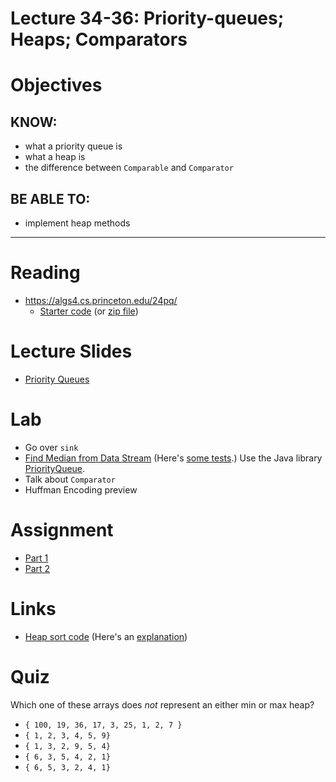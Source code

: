 # Lecture 34-36: Priority-queues; Heaps; Comparators

# Objectives

## KNOW:
- what a priority queue is
- what a heap is
- the difference between `Comparable` and `Comparator`
  
## BE ABLE TO:
- implement heap methods


---
# Reading

- https://algs4.cs.princeton.edu/24pq/
    - [Starter code](start/) (or [zip file](lec34.zip))


# Lecture Slides

- [Priority Queues](https://algs4.cs.princeton.edu/lectures/keynote/24PriorityQueues.pdf)


# Lab

- Go over `sink`
- [Find Median from Data Stream](https://leetcode.com/problems/find-median-from-data-stream/) (Here's [some tests](./MedianFinderTest.java).)
  Use the Java library [PriorityQueue](https://docs.oracle.com/en/java/javase/11/docs/api/java.base/java/util/PriorityQueue.html).
- Talk about `Comparator`
- Huffman Encoding preview


# Assignment

- [Part 1](work/hw36a.md)
- [Part 2](work/hw36b.md)


# Links

- [Heap sort code](https://algs4.cs.princeton.edu/24pq/Heap.java.html) (Here's an [explanation](https://algs4.cs.princeton.edu/24pq/#:~:text=sorted%20output%20stream.-,Heapsort,-.%20We%20can))



# Quiz

Which one of these arrays does *not* represent an either min or max heap?

- `{ 100, 19, 36, 17, 3, 25, 1, 2, 7 }`
- `{ 1, 2, 3, 4, 5, 9}`
- `{ 1, 3, 2, 9, 5, 4}`
- `{ 6, 3, 5, 4, 2, 1}`
- `{ 6, 5, 3, 2, 4, 1}`

